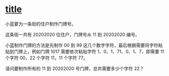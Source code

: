 # [title](https://www.guoxinlanqiao.com/)

小蓝要为一条街的住户制作门牌号。

这条街一共有 20202020 位住户，门牌号从 11 到 20202020 编号。

小蓝制作门牌的方法是先制作 00 到 99 这几个数字字符，最后根据需要将字符粘贴到门牌上，例如门牌 1017 需要依次粘贴字符 1、0、1、71、0、1、7，即需要 11 个字符 00，22 个字符 11，11 个字符 77。

请问要制作所有的 11 到 20202020 号门牌，总共需要多少个字符 22？
